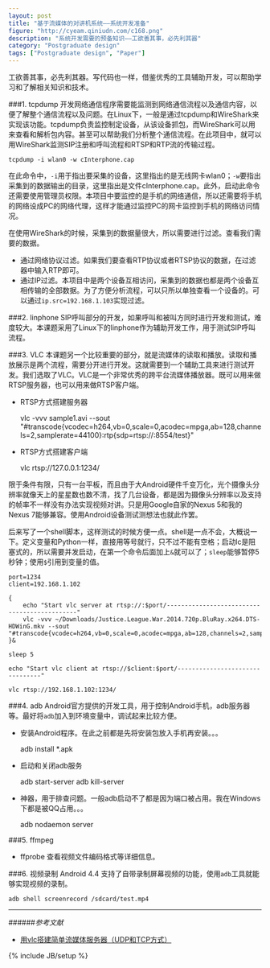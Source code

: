 ```yaml
---
layout: post
title: "基于流媒体的对讲机系统——系统开发准备"
figure: "http://cyeam.qiniudn.com/c168.png"
description: "系统开发需要的预备知识——工欲善其事，必先利其器"
category: "Postgraduate design"
tags: ["Postgraduate design", "Paper"]
---
```


工欲善其事，必先利其器。写代码也一样，借鉴优秀的工具辅助开发，可以帮助学习和了解相关知识和技术。

###1. tcpdump
开发网络通信程序需要能监测到网络通信流程以及通信内容，以便了解整个通信流程以及问题。在Linux下，一般是通过tcpdump和WireShark来实现该功能。tcpdump负责监控制定设备，从该设备抓包，而WireShark可以用来查看和解析包内容。甚至可以帮助我们分析整个通信流程。在此项目中，就可以用WireShark监测SIP注册和呼叫流程和RTSP和RTP流的传输过程。

	tcpdump -i wlan0 -w cInterphone.cap

在此命令中，`-i`用于指出要采集的设备，这里指出的是无线网卡wlan0；`-w`要指出采集到的数据输出的目录，这里指出是文件cInterphone.cap。此外，启动此命令还需要使用管理员权限。本项目中要监控的是手机的网络通信，所以还需要将手机的网络设成PC的网络代理，这样才能通过监控PC的网卡监控到手机的网络访问情况。

在使用WireShark的时候，采集到的数据量很大，所以需要进行过滤。查看我们需要的数据。

+ 通过网络协议过滤。如果我们要查看RTP协议或者RTSP协议的数据，在过滤器中输入RTP即可。
+ 通过IP过滤。本项目中是两个设备互相访问，采集到的数据也都是两个设备互相传输的全部数据。为了方便分析流程，可以只所以单独查看一个设备的。可以通过`ip.src=192.168.1.103`实现过滤。

###2. linphone
SIP呼叫部分的开发，如果呼叫和被叫方同时进行开发和测试，难度较大。本课题采用了Linux下的linphone作为辅助开发工作，用于测试SIP呼叫流程。

###3. VLC
本课题另一个比较重要的部分，就是流媒体的读取和播放。读取和播放展示是两个流程，需要分开进行开发。这就需要到一个辅助工具来进行测试开发。我们选取了VLC。VLC是一个非常优秀的跨平台流媒体播放器。既可以用来做RTSP服务器，也可以用来做RTSP客户端。

+ RTSP方式搭建服务器

    vlc -vvv sample1.avi --sout "#transcode{vcodec=h264,vb=0,scale=0,acodec=mpga,ab=128,channels=2,samplerate=44100}:rtp{sdp=rtsp://:8554/test}" 

+ RTSP方式搭建客户端

    vlc rtsp://127.0.0.1:1234/

限于条件有限，只有一台平板，而且由于大Android硬件千变万化，光个摄像头分辨率就像天上的星星数也数不清，找了几台设备，都是因为摄像头分辨率以及支持的帧率不一样没有办法实现视频对讲。只是用Google自家的Nexus 5和我的Nexus 7能够兼容。使用Android设备测试测想法也就此作罢。

后来写了一个shell脚本，这样测试的时候方便一点。shell是一点不会，大概说一下。定义变量和Python一样，直接用等号就行，只不过不能有空格；启动lc是阻塞式的，所以需要并发启动，在第一个命令后面加上`&`就可以了；`sleep`能够暂停5秒钟；使用`$`引用到变量的值。

    port=1234
    client=192.168.1.102

    {  
        echo "Start vlc server at rtsp://:$port/---------------------------------------------"
        vlc -vvv ~/Downloads/Justice.League.War.2014.720p.BluRay.x264.DTS-HDWinG.mkv --sout "#transcode{vcodec=h264,vb=0,scale=0,acodec=mpga,ab=128,channels=2,samplerate=44100}:rtp{sdp=rtsp://:1234/}"
    }&

    sleep 5

    echo "Start vlc client at rtsp://$client:$port/--------------------------------"

    vlc rtsp://192.168.1.102:1234/

###4. adb
Android官方提供的开发工具，用于控制Android手机，adb服务器等。最好将`adb`加入到环境变量中，调试起来比较方便。

+ 安装Android程序。在此之前都是先将安装包放入手机再安装。。。

    adb install *.apk

+ 启动和关闭adb服务

    adb start-server
    adb kill-server

+ 神器，用于排查问题。一般adb启动不了都是因为端口被占用。我在Windows下都是被QQ占用。。。

    adb nodaemon server

###5. ffmpeg
+ ffprobe 查看视频文件编码格式等详细信息。

###6. 视频录制
Android 4.4 支持了自带录制屏幕视频的功能，使用`adb`工具就能够实现视频的录制。

    adb shell screenrecord /sdcard/test.mp4

---

######*参考文献*
+ [用vlc搭建简单流媒体服务器（UDP和TCP方式）](http://www.cnblogs.com/MikeZhang/archive/2012/09/09/vlcStreamingServer20120909.html)

{% include JB/setup %}
